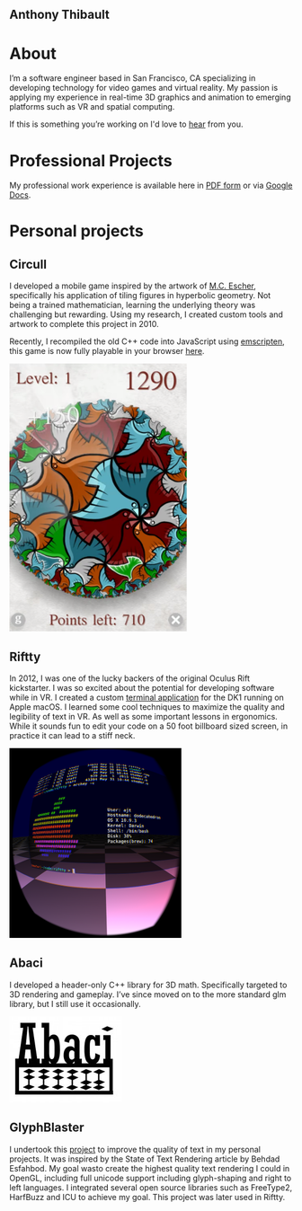 ## Anthony Thibault

# About

I’m a software engineer based in San Francisco, CA specializing in developing technology for video games and virtual reality.
My passion is applying my experience in real-time 3D graphics and animation to emerging platforms such as VR and spatial computing.

If this is something you’re working on I'd love to [hear](mailto:ajt.hyperlogic@gmail.com) from you.

# Professional Projects

My professional work experience is available here in [PDF form](files/Resume_of_Anthony_Thibault.pdf) or via [Google Docs](https://docs.google.com/document/d/1E19TSGQWVu8wrfGwm44TjcaXZLOd2wm9-tLb0BXHnSQ).

# Personal projects

## Circull

I developed a mobile game inspired by the artwork of [M.C. Escher](https://mcescher.com/gallery/most-popular/), specifically his application of tiling figures in hyperbolic geometry.
Not being a trained mathematician, learning the underlying theory was challenging but rewarding.
Using my research, I created custom tools and artwork to complete this project in 2010.

Recently, I recompiled the old C++ code into JavaScript using [emscripten](https://emscripten.org/), this game is now fully playable in your browser [here](circull/circull.html).

[![Circull](images/circull.PNG)](circull/circull.html)

## Riftty

In 2012, I was one of the lucky backers of the original Oculus Rift kickstarter.
I was so excited about the potential for developing software while in VR.
I created a custom [terminal application](https://github.com/hyperlogic/riftty) for the DK1 running on Apple macOS. I learned some cool techniques to maximize the quality and legibility of text in VR.
As well as some important lessons in ergonomics.
While it sounds fun to edit your code on a 50 foot billboard sized screen, in practice it can lead to a stiff neck.

[![Riftty](images/riftty-eye.png)](https://github.com/hyperlogic/riftty)

## Abaci

I developed a header-only C++ library for 3D math. Specifically targeted to 3D rendering and gameplay. I’ve since moved on to the more standard glm library, but I still use it occasionally.

[![Abaci](images/abaci_logo_200.jpg)](https://github.com/hyperlogic/abaci)

## GlyphBlaster

I undertook this [project](https://github.com/hyperlogic/glyphblaster) to improve the quality of text in my personal projects.
It was inspired by the State of Text Rendering article by Behdad Esfahbod.
My goal wasto create the highest quality text rendering I could in OpenGL, including full unicode support including glyph-shaping and right to left languages.
I integrated several open source libraries such as FreeType2, HarfBuzz and ICU to achieve my goal.
This project was later used in Riftty.

